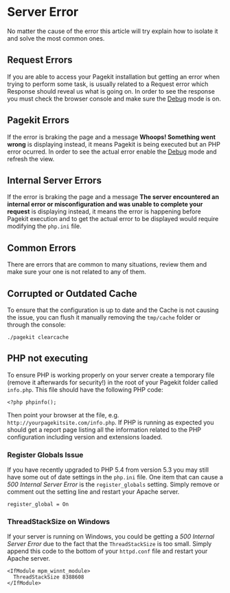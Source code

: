 # Server Error

<p class="uk-article-lead">No matter the cause of the error this article will try explain how to isolate it and solve the most common ones.</p>

## Request Errors

If you are able to access your Pagekit installation but getting an error when trying to perform some task, is usually related to a Request error which Response should reveal us what is going on. In order to see the response you must check the browser console and make sure the [Debug](troubleshooting/debug.md) mode is on.

## Pagekit Errors

If the error is braking the page and a message **Whoops! Something went wrong** is displaying instead, it means Pagekit is being executed but an PHP error ocurred. In order to see the actual error enable the [Debug](troubleshooting/debug.md) mode and refresh the view.

## Internal Server Errors

If the error is braking the page and a message **The server encountered an internal error or misconfiguration and was unable to complete your request** is displaying instead, it means the error is happening before Pagekit execution and to get the actual error to be displayed would require modifying the `php.ini` file.

## Common Errors

There are errors that are common to many situations, review them and make sure your one is not related to any of them.

## Corrupted or Outdated Cache

To ensure that the configuration is up to date and the Cache is not causing the issue, you can flush it manually removing the `tmp/cache` folder or through the console:

```
./pagekit clearcache
```

## PHP not executing

To ensure PHP is working properly on your server create a temporary file (remove it afterwards for security!) in the root of your Pagekit folder called `info.php`. This file should have the following PHP code:

```
<?php phpinfo();
```

Then point your browser at the file, e.g. `http://yourpagekitsite.com/info.php`. If PHP is running as expected you should get a report page listing all the information related to the PHP configuration including version and extensions loaded.

### Register Globals Issue

If you have recently upgraded to PHP 5.4 from version 5.3 you may still have some out of date settings in the `php.ini` file. One item that can cause a *500 Internal Server Error* is the `register_globals` setting. Simply remove or comment out the setting line and restart your Apache server.

```
register_global = On
```

### ThreadStackSize on Windows

If your server is running on Windows, you could be getting a *500 Internal Server Error* due to the fact that the `ThreadStackSize` is too small. Simply append this code to the bottom of your `httpd.conf` file and restart your Apache server.

```
<IfModule mpm_winnt_module>
  ThreadStackSize 8388608
</IfModule>
```
